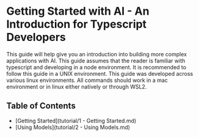 # Getting Started with AI - An Introduction for Typescript Developers

This guide will help give you an introduction into building more complex applications with AI. This guide assumes that the reader is familiar with typescript and developing in a node environment. It is recommended to follow this guide in a UNIX environment. This guide was developed across various linux environments. All commands should work in a mac environment or in linux either natively or through WSL2.

## Table of Contents

- [Getting Started](tutorial/1 - Getting Started.md)
- [Using Models](tutorial/2 - Using Models.md)
